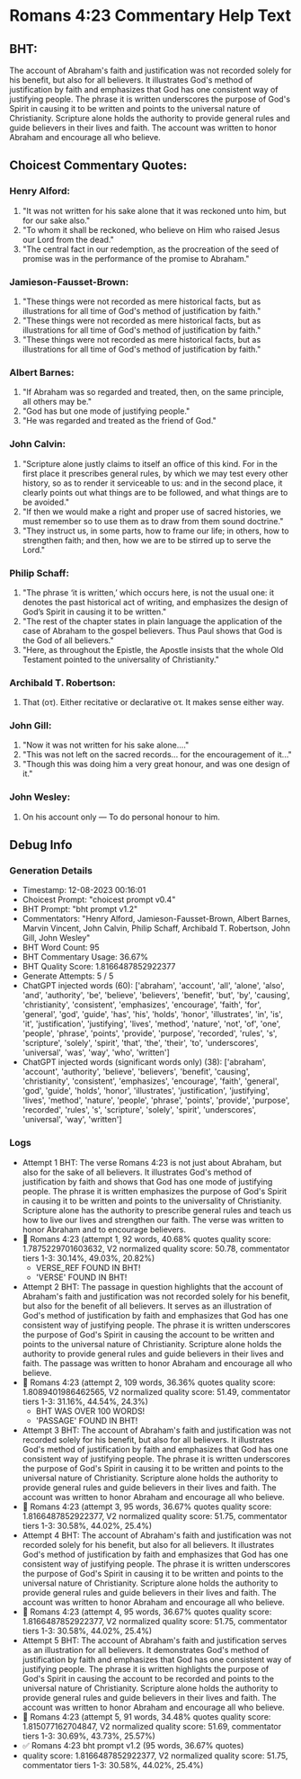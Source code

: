 # Romans 4:23 Commentary Help Text

## BHT:
The account of Abraham's faith and justification was not recorded solely for his benefit, but also for all believers. It illustrates God's method of justification by faith and emphasizes that God has one consistent way of justifying people. The phrase it is written underscores the purpose of God's Spirit in causing it to be written and points to the universal nature of Christianity. Scripture alone holds the authority to provide general rules and guide believers in their lives and faith. The account was written to honor Abraham and encourage all who believe.

## Choicest Commentary Quotes:
### Henry Alford:
1. "It was not written for his sake alone that it was reckoned unto him, but for our sake also."
2. "To whom it shall be reckoned, who believe on Him who raised Jesus our Lord from the dead."
3. "The central fact in our redemption, as the procreation of the seed of promise was in the performance of the promise to Abraham."

### Jamieson-Fausset-Brown:
1. "These things were not recorded as mere historical facts, but as illustrations for all time of God's method of justification by faith."
2. "These things were not recorded as mere historical facts, but as illustrations for all time of God's method of justification by faith."
3. "These things were not recorded as mere historical facts, but as illustrations for all time of God's method of justification by faith."

### Albert Barnes:
1. "If Abraham was so regarded and treated, then, on the same principle, all others may be."
2. "God has but one mode of justifying people."
3. "He was regarded and treated as the friend of God."

### John Calvin:
1. "Scripture alone justly claims to itself an office of this kind. For in the first place it prescribes general rules, by which we may test every other history, so as to render it serviceable to us: and in the second place, it clearly points out what things are to be followed, and what things are to be avoided." 
2. "If then we would make a right and proper use of sacred histories, we must remember so to use them as to draw from them sound doctrine."
3. "They instruct us, in some parts, how to frame our life; in others, how to strengthen faith; and then, how we are to be stirred up to serve the Lord."

### Philip Schaff:
1. "The phrase ‘it is written,’ which occurs here, is not the usual one: it denotes the past historical act of writing, and emphasizes the design of God’s Spirit in causing it to be written."
2. "The rest of the chapter states in plain language the application of the case of Abraham to the gospel believers. Thus Paul shows that God is the God of all believers."
3. "Here, as throughout the Epistle, the Apostle insists that the whole Old Testament pointed to the universality of Christianity."

### Archibald T. Robertson:
1.  That (οτ). Either recitative or declarative οτ. It makes sense either way. 


### John Gill:
1. "Now it was not written for his sake alone...." 
2. "This was not left on the sacred records... for the encouragement of it..." 
3. "Though this was doing him a very great honour, and was one design of it."

### John Wesley:
1. On his account only — To do personal honour to him.



## Debug Info
### Generation Details
- Timestamp: 12-08-2023 00:16:01
- Choicest Prompt: "choicest prompt v0.4"
- BHT Prompt: "bht prompt v1.2"
- Commentators: "Henry Alford, Jamieson-Fausset-Brown, Albert Barnes, Marvin Vincent, John Calvin, Philip Schaff, Archibald T. Robertson, John Gill, John Wesley"
- BHT Word Count: 95
- BHT Commentary Usage: 36.67%
- BHT Quality Score: 1.8166487852922377
- Generate Attempts: 5 / 5
- ChatGPT injected words (60):
	['abraham', 'account', 'all', 'alone', 'also', 'and', 'authority', 'be', 'believe', 'believers', 'benefit', 'but', 'by', 'causing', 'christianity', 'consistent', 'emphasizes', 'encourage', 'faith', 'for', 'general', 'god', 'guide', 'has', 'his', 'holds', 'honor', 'illustrates', 'in', 'is', 'it', 'justification', 'justifying', 'lives', 'method', 'nature', 'not', 'of', 'one', 'people', 'phrase', 'points', 'provide', 'purpose', 'recorded', 'rules', 's', 'scripture', 'solely', 'spirit', 'that', 'the', 'their', 'to', 'underscores', 'universal', 'was', 'way', 'who', 'written']
- ChatGPT injected words (significant words only) (38):
	['abraham', 'account', 'authority', 'believe', 'believers', 'benefit', 'causing', 'christianity', 'consistent', 'emphasizes', 'encourage', 'faith', 'general', 'god', 'guide', 'holds', 'honor', 'illustrates', 'justification', 'justifying', 'lives', 'method', 'nature', 'people', 'phrase', 'points', 'provide', 'purpose', 'recorded', 'rules', 's', 'scripture', 'solely', 'spirit', 'underscores', 'universal', 'way', 'written']

### Logs
- Attempt 1 BHT: The verse Romans 4:23 is not just about Abraham, but also for the sake of all believers. It illustrates God's method of justification by faith and shows that God has one mode of justifying people. The phrase it is written emphasizes the purpose of God's Spirit in causing it to be written and points to the universality of Christianity. Scripture alone has the authority to prescribe general rules and teach us how to live our lives and strengthen our faith. The verse was written to honor Abraham and to encourage believers.
- 🔄 Romans 4:23 (attempt 1, 92 words, 40.68% quotes quality score: 1.7875229701603632, V2 normalized quality score: 50.78, commentator tiers 1-3: 30.14%, 49.03%, 20.82%) 
	- VERSE_REF FOUND IN BHT! 
	- 'VERSE' FOUND IN BHT!
- Attempt 2 BHT: The passage in question highlights that the account of Abraham's faith and justification was not recorded solely for his benefit, but also for the benefit of all believers. It serves as an illustration of God's method of justification by faith and emphasizes that God has one consistent way of justifying people. The phrase it is written underscores the purpose of God's Spirit in causing the account to be written and points to the universal nature of Christianity. Scripture alone holds the authority to provide general rules and guide believers in their lives and faith. The passage was written to honor Abraham and encourage all who believe.
- 🔄 Romans 4:23 (attempt 2, 109 words, 36.36% quotes quality score: 1.8089401986462565, V2 normalized quality score: 51.49, commentator tiers 1-3: 31.16%, 44.54%, 24.3%) 
	- BHT WAS OVER 100 WORDS! 
	- 'PASSAGE' FOUND IN BHT!
- Attempt 3 BHT: The account of Abraham's faith and justification was not recorded solely for his benefit, but also for all believers. It illustrates God's method of justification by faith and emphasizes that God has one consistent way of justifying people. The phrase it is written underscores the purpose of God's Spirit in causing it to be written and points to the universal nature of Christianity. Scripture alone holds the authority to provide general rules and guide believers in their lives and faith. The account was written to honor Abraham and encourage all who believe.
- 🔄 Romans 4:23 (attempt 3, 95 words, 36.67% quotes quality score: 1.8166487852922377, V2 normalized quality score: 51.75, commentator tiers 1-3: 30.58%, 44.02%, 25.4%)
- Attempt 4 BHT: The account of Abraham's faith and justification was not recorded solely for his benefit, but also for all believers. It illustrates God's method of justification by faith and emphasizes that God has one consistent way of justifying people. The phrase it is written underscores the purpose of God's Spirit in causing it to be written and points to the universal nature of Christianity. Scripture alone holds the authority to provide general rules and guide believers in their lives and faith. The account was written to honor Abraham and encourage all who believe.
- 🔄 Romans 4:23 (attempt 4, 95 words, 36.67% quotes quality score: 1.8166487852922377, V2 normalized quality score: 51.75, commentator tiers 1-3: 30.58%, 44.02%, 25.4%)
- Attempt 5 BHT: The account of Abraham's faith and justification serves as an illustration for all believers. It demonstrates God's method of justification by faith and emphasizes that God has one consistent way of justifying people. The phrase it is written highlights the purpose of God's Spirit in causing the account to be recorded and points to the universal nature of Christianity. Scripture alone holds the authority to provide general rules and guide believers in their lives and faith. The account was written to honor Abraham and encourage all who believe.
- 🔄 Romans 4:23 (attempt 5, 91 words, 34.48% quotes quality score: 1.815077162704847, V2 normalized quality score: 51.69, commentator tiers 1-3: 30.69%, 43.73%, 25.57%)
- ✅ Romans 4:23 bht prompt v1.2 (95 words, 36.67% quotes)
- quality score: 1.8166487852922377, V2 normalized quality score: 51.75, commentator tiers 1-3: 30.58%, 44.02%, 25.4%)
